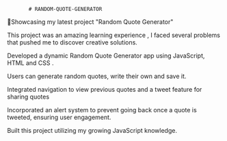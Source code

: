            # RANDOM-QUOTE-GENERATOR
🚀Showcasing my latest project "Random Quote Generator"

This project was an amazing learning experience , I faced several problems that pushed me to discover creative solutions.

Developed a dynamic Random Quote Generator app using JavaScript, HTML and CSS .

Users can generate random quotes, write their own and save it.

Integrated navigation to view previous quotes and a tweet feature for sharing quotes

Incorporated an alert system to prevent going back once a quote is tweeted, ensuring user engagement.

Built this project utilizing my growing JavaScript knowledge.
